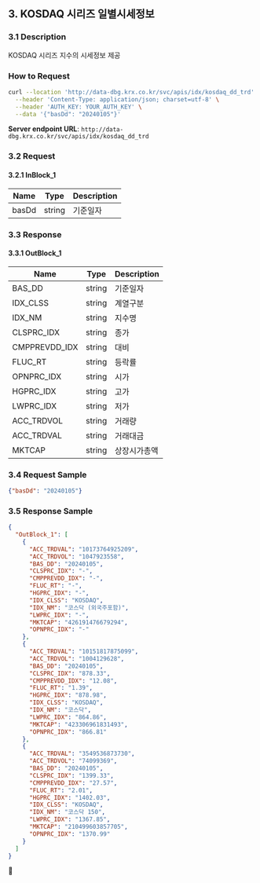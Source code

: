 ## 3. KOSDAQ 시리즈 일별시세정보

### 3.1 Description
KOSDAQ 시리즈 지수의 시세정보 제공

### How to Request

```bash
curl --location 'http://data-dbg.krx.co.kr/svc/apis/idx/kosdaq_dd_trd' \
  --header 'Content-Type: application/json; charset=utf-8' \
  --header 'AUTH_KEY: YOUR_AUTH_KEY' \
  --data '{"basDd": "20240105"}'
```

**Server endpoint URL**: `http://data-dbg.krx.co.kr/svc/apis/idx/kosdaq_dd_trd`

### 3.2 Request

#### 3.2.1 InBlock_1
| Name   | Type   | Description |
|--------|--------|-------------|
| basDd  | string | 기준일자    |

### 3.3 Response

#### 3.3.1 OutBlock_1
| Name            | Type   | Description      |
|-----------------|--------|------------------|
| BAS_DD          | string | 기준일자         |
| IDX_CLSS        | string | 계열구분         |
| IDX_NM          | string | 지수명           |
| CLSPRC_IDX      | string | 종가             |
| CMPPREVDD_IDX   | string | 대비             |
| FLUC_RT         | string | 등락률           |
| OPNPRC_IDX      | string | 시가             |
| HGPRC_IDX       | string | 고가             |
| LWPRC_IDX       | string | 저가             |
| ACC_TRDVOL      | string | 거래량           |
| ACC_TRDVAL      | string | 거래대금         |
| MKTCAP          | string | 상장시가총액     |

### 3.4 Request Sample
```json
{"basDd": "20240105"}
```

### 3.5 Response Sample

```json
{
  "OutBlock_1": [
    {
      "ACC_TRDVAL": "10173764925209",
      "ACC_TRDVOL": "1047923558",
      "BAS_DD": "20240105",
      "CLSPRC_IDX": "-",
      "CMPPREVDD_IDX": "-",
      "FLUC_RT": "-",
      "HGPRC_IDX": "-",
      "IDX_CLSS": "KOSDAQ",
      "IDX_NM": "코스닥 (외국주포함)",
      "LWPRC_IDX": "-",
      "MKTCAP": "426191476679294",
      "OPNPRC_IDX": "-"
    },
    {
      "ACC_TRDVAL": "10151817875099",
      "ACC_TRDVOL": "1004129628",
      "BAS_DD": "20240105",
      "CLSPRC_IDX": "878.33",
      "CMPPREVDD_IDX": "12.08",
      "FLUC_RT": "1.39",
      "HGPRC_IDX": "878.98",
      "IDX_CLSS": "KOSDAQ",
      "IDX_NM": "코스닥",
      "LWPRC_IDX": "864.86",
      "MKTCAP": "423306961831493",
      "OPNPRC_IDX": "866.81"
    },
    {
      "ACC_TRDVAL": "3549536873730",
      "ACC_TRDVOL": "74099369",
      "BAS_DD": "20240105",
      "CLSPRC_IDX": "1399.33",
      "CMPPREVDD_IDX": "27.57",
      "FLUC_RT": "2.01",
      "HGPRC_IDX": "1402.03",
      "IDX_CLSS": "KOSDAQ",
      "IDX_NM": "코스닥 150",
      "LWPRC_IDX": "1367.85",
      "MKTCAP": "210499603857705",
      "OPNPRC_IDX": "1370.99"
    }
  ]
}
```


